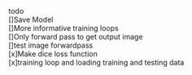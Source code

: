 <head>todo</head> <br>
[]Save Model<br>
[]More informative training loops<br>
[]Only forward pass to get output image<br>
[]test image forwardpass<br>
[x]Make dice loss function<br>
[x]training loop and loading training and testing data<br>
